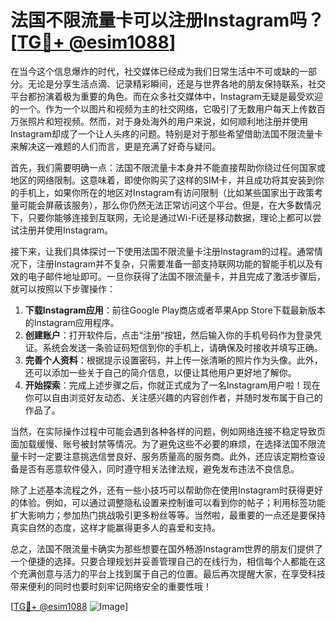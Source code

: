 # 法国不限流量卡可以注册Instagram吗？[[TG💪+ @esim1088](https://t.me/s/esim1088)]

在当今这个信息爆炸的时代，社交媒体已经成为我们日常生活中不可或缺的一部分。无论是分享生活点滴、记录精彩瞬间，还是与世界各地的朋友保持联系，社交平台都扮演着极为重要的角色。而在众多社交媒体中，Instagram无疑是最受欢迎的一个。作为一个以图片和视频为主的社交网络，它吸引了无数用户每天上传数百万张照片和短视频。然而，对于身处海外的用户来说，如何顺利地注册并使用Instagram却成了一个让人头疼的问题。特别是对于那些希望借助法国不限流量卡来解决这一难题的人们而言，更是充满了好奇与疑问。

首先，我们需要明确一点：法国不限流量卡本身并不能直接帮助你绕过任何国家或地区的网络限制。这意味着，即使你购买了这样的SIM卡，并且成功将其安装到你的手机上，如果你所在的地区对Instagram有访问限制（比如某些国家出于政策考量可能会屏蔽该服务），那么你仍然无法正常访问这个平台。但是，在大多数情况下，只要你能够连接到互联网，无论是通过Wi-Fi还是移动数据，理论上都可以尝试注册并使用Instagram。

接下来，让我们具体探讨一下使用法国不限流量卡注册Instagram的过程。通常情况下，注册Instagram并不复杂，只需要准备一部支持联网功能的智能手机以及有效的电子邮件地址即可。一旦你获得了法国不限流量卡，并且完成了激活步骤后，就可以按照以下步骤操作：

1. **下载Instagram应用**：前往Google Play商店或者苹果App Store下载最新版本的Instagram应用程序。
2. **创建账户**：打开软件后，点击“注册”按钮，然后输入你的手机号码作为登录凭证。系统会发送一条验证码短信到你的手机上，请确保及时接收并填写正确。
3. **完善个人资料**：根据提示设置密码，并上传一张清晰的照片作为头像。此外，还可以添加一些关于自己的简介信息，以便让其他用户更好地了解你。
4. **开始探索**：完成上述步骤之后，你就正式成为了一名Instagram用户啦！现在你可以自由浏览好友动态、关注感兴趣的内容创作者，并随时发布属于自己的作品了。

当然，在实际操作过程中可能会遇到各种各样的问题，例如网络连接不稳定导致页面加载缓慢、账号被封禁等情况。为了避免这些不必要的麻烦，在选择法国不限流量卡时一定要注意挑选信誉良好、服务质量高的服务商。此外，还应该定期检查设备是否有恶意软件侵入，同时遵守相关法律法规，避免发布违法不良信息。

除了上述基本流程之外，还有一些小技巧可以帮助你在使用Instagram时获得更好的体验。例如，可以通过调整隐私设置来控制谁可以看到你的帖子；利用标签功能扩大影响力；参加热门挑战吸引更多粉丝等等。当然啦，最重要的一点还是要保持真实自然的态度，这样才能赢得更多人的喜爱和支持。

总之，法国不限流量卡确实为那些想要在国外畅游Instagram世界的朋友们提供了一个便捷的选择。只要合理规划并妥善管理自己的在线行为，相信每个人都能在这个充满创意与活力的平台上找到属于自己的位置。最后再次提醒大家，在享受科技带来便利的同时也要时刻牢记网络安全的重要性哦！

[[TG💪+ @esim1088](https://t.me/s/esim1088) ![Image](https://i.postimg.cc/4NQfJmqS/Snipaste-2025-05-13-00-14-12.png)]